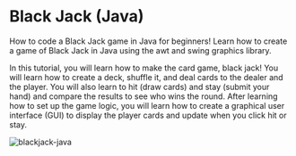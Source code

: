 # Black Jack (Java)

How to code a Black Jack game in Java for beginners! Learn how to create a game of Black Jack in Java using the awt and swing graphics library. 

In this tutorial, you will learn how to make the card game, black jack! You will learn how to create a deck, shuffle it, and deal cards to the dealer and the player. You will also learn to hit (draw cards) and stay (submit your hand) and compare the results to see who wins the round. After learning how to set up the game logic, you will learn how to create a graphical user interface (GUI) to display the player cards and update when you click hit or stay.



![blackjack-java]([https://github.com/Xyberpunk/black-jack/)




